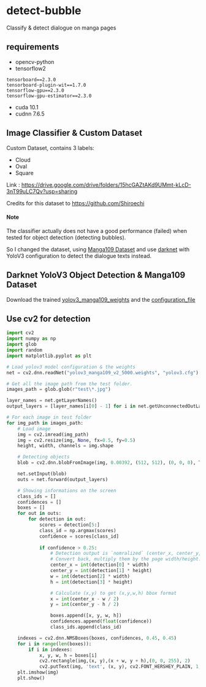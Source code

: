 # detect-bubble
Classify & detect dialogue on manga pages

## requirements
- opencv-python
- tensorflow2

```
tensorboard==2.3.0
tensorboard-plugin-wit==1.7.0
tensorflow-gpu==2.3.0
tensorflow-gpu-estimator==2.3.0
```
- cuda 10.1 
- cudnn 7.6.5

## Image Classifier & Custom Dataset
Custom Dataset, contains 3 labels: 
- Cloud
- Oval
- Square

Link : https://drive.google.com/drive/folders/15hcGAZtAKd9UMmt-kLcD-3nT99uLC7Qv?usp=sharing

Credits for this dataset to https://github.com/Shiroechi

#### Note
The classifier actually does not have a good performance (failed) when tested for object detection (detecting bubbles). 

So I changed the dataset, using [Manga109 Dataset](http://www.manga109.org/en/) and use [darknet](https://github.com/AlexeyAB/darknet) with YoloV3 configuration to detect the dialogue texts instead.

## Darknet YoloV3 Object Detection & Manga109 Dataset
Download the trained [yolov3_manga109_weights](https://drive.google.com/file/d/1-8A9wdYlCb5V6nX5HzYS_FByXTR1bD9X/view?usp=sharing) and the [configuration_file](https://drive.google.com/file/d/17e0KZ5EwkaSYTj_DsUumsIxXG3iPBqnt/view?usp=sharing)

## Use cv2 for detection

```py
import cv2
import numpy as np
import glob
import random
import matplotlib.pyplot as plt

# Load yolov3 model configuration & the weights
net = cv2.dnn.readNet("yolov3_manga109_v2_5000.weights", "yolov3.cfg")

# Get all the image path from the test folder.
images_path = glob.glob(r"test\*.jpg")

layer_names = net.getLayerNames()
output_layers = [layer_names[i[0] - 1] for i in net.getUnconnectedOutLayers()]

# For each image in test folder
for img_path in images_path:
    # Load image
    img = cv2.imread(img_path)
    img = cv2.resize(img, None, fx=0.5, fy=0.5)
    height, width, channels = img.shape

    # Detecting objects
    blob = cv2.dnn.blobFromImage(img, 0.00392, (512, 512), (0, 0, 0), True, crop=False)

    net.setInput(blob)
    outs = net.forward(output_layers)

    # Showing informations on the screen
    class_ids = []
    confidences = []
    boxes = []
    for out in outs:
        for detection in out:
            scores = detection[5:]
            class_id = np.argmax(scores)
            confidence = scores[class_id]
            
            if confidence > 0.25:
                # Detection output is `nomralized` (center_x, center_y, width, height)
                # Convert back, multiply them by the page width/height.
                center_x = int(detection[0] * width)
                center_y = int(detection[1] * height)
                w = int(detection[2] * width)
                h = int(detection[3] * height)

                # Calculate (x,y) to get (x,y,w,h) bbox format
                x = int(center_x - w / 2)
                y = int(center_y - h / 2)

                boxes.append([x, y, w, h])
                confidences.append(float(confidence))
                class_ids.append(class_id)

    indexes = cv2.dnn.NMSBoxes(boxes, confidences, 0.45, 0.45)
    for i in range(len(boxes)):
        if i in indexes:
            x, y, w, h = boxes[i]
            cv2.rectangle(img,(x, y),(x + w, y + h),(0, 0, 255), 2)
            cv2.putText(img, 'text', (x, y), cv2.FONT_HERSHEY_PLAIN, 1, (0, 0, 255), 1)
    plt.imshow(img)
    plt.show()
```
